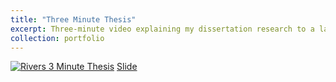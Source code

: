 ```yaml
---
title: "Three Minute Thesis"
excerpt: Three-minute video explaining my dissertation research to a lay audience. First place in doctoral category winner, Baylor University, 2021.
collection: portfolio
---
```


[![Rivers 3 Minute Thesis](http://img.youtube.com/vi/lsJoukgoTTM/0.jpg)](http://www.youtube.com/watch?v=lsJoukgoTTM "Rivers 3 Minute Thesis")
[Slide](http://ashelbyrivers.github.io/files/Rivers_3MT_slide.pdf)
